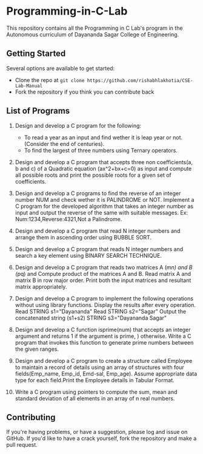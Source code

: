 # Programming-in-C-Lab
This repository contains all the Programming in C Lab's program in the Autonomous curriculum of Dayananda Sagar College of Engineering.

## Getting Started
Several options are available to get started:
* Clone the repo at `git clone https://github.com/rishabhlakhotia/CSE-Lab-Manual`
* Fork the repository if you think you can contribute back

## List of Programs
1. Design and develop a C program for the following:
    * To read a year as an input and find wether it is leap year or  not.(Consider the end of centuries).
    * To find the largest of three numbers using Ternary operators.

2. Design and develop a C program that accepts three non coefficients(a, b and c) of a Quadratic equation (ax^2+bx+c=0) as input and compute all possible roots and print the possible roots for a given set of coefficients.

3. Design and develop a C programs to find the reverse of an integer number NUM and check wether it is PALINDROME or NOT. Implement a C program for the developed algorithm that takes an integer number as input and output the reverse of the same with suitable messages. Ex: Num:1234,Reverse:4321,Not a Palindrome.

4. Design and develop a C program that read N integer numbers and arrange them in ascending order using BUBBLE SORT.

5. Design and develop a C program that reads N integer numbers and search a key element using BINARY SEARCH TECHNIQUE.

6. Design and develop a C program that reads two matrices A (m*n) and B (p*q) and Compute product of the matrices A and B. Read matrix A and matrix B in row major order. Print both the input matrices and resultant matrix appropriately.

7. Design and develop a C program to implement the following operations without using library functions. Display the results after every operation.
    Read STRING s1="Dayananda"
    Read STRING s2="Sagar"
    Output the concatenated string (s1+s2) STRING s3="Dayananda Sagar"

8. Design and develop a C function isprime(num) that accepts an integer argument and returns 1 if the argument is prime, ) otherwise. Write a C program that invokes this function to generate prime numbers between the given ranges.

9.  Design and develop a C program to create a structure called Employee to maintain a record of details using an array of structures with four fields(Emp_name, Emp_id, Emd-sal, Emp_age). Assume appropriate data type for each field.Print the Employee details in Tabular Format.

10. Write a C program using pointers to compute the sum, mean and standard deviation of all elements in an array of n real numbers.

## Contributing
If you're having problems, or have a suggestion, please log and issue on GitHub. If you'd like to have a crack yourself, fork the repository and make a pull request.
